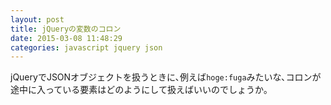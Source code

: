 ```yaml
---
layout: post
title: jQueryの変数のコロン
date: 2015-03-08 11:48:29
categories: javascript jquery json
---
```

<!-- {% raw %} -->
<p>jQueryでJSONオブジェクトを扱うときに､例えば<code>hoge:fuga</code>みたいな､コロンが途中に入っている要素はどのようにして扱えばいいのでしょうか｡</p>
<!-- {% endraw %} -->
